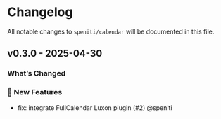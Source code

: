 # Changelog

All notable changes to `speniti/calendar` will be documented in this file.

## v0.3.0 - 2025-04-30

### What’s Changed

### 🚀 New Features

* fix: integrate FullCalendar Luxon plugin (#2) @speniti

